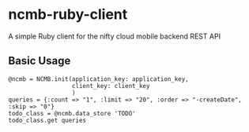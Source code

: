 ncmb-ruby-client
================

A simple Ruby client for the nifty cloud mobile backend REST API


Basic Usage
-----------

```
@ncmb = NCMB.init(application_key: application_key, 
                  client_key: client_key
                  )
queries = {:count => "1", :limit => "20", :order => "-createDate", :skip => "0"}
todo_class = @ncmb.data_store 'TODO'
todo_class.get queries
```
